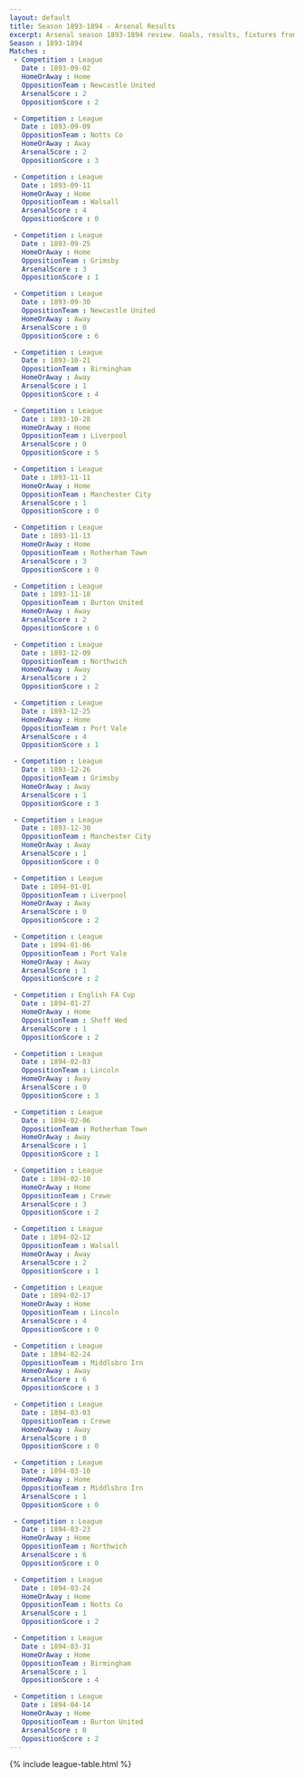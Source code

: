 ```yaml
---
layout: default
title: Season 1893-1894 - Arsenal Results 
excerpt: Arsenal season 1893-1894 review. Goals, results, fixtures from the 1893-1894 season on History of Arsenal Football Club
Season : 1893-1894
Matches :
 - Competition : League
   Date : 1893-09-02
   HomeOrAway : Home
   OppositionTeam : Newcastle United
   ArsenalScore : 2
   OppositionScore : 2

 - Competition : League
   Date : 1893-09-09
   OppositionTeam : Notts Co
   HomeOrAway : Away
   ArsenalScore : 2
   OppositionScore : 3

 - Competition : League
   Date : 1893-09-11
   HomeOrAway : Home
   OppositionTeam : Walsall
   ArsenalScore : 4
   OppositionScore : 0

 - Competition : League
   Date : 1893-09-25
   HomeOrAway : Home
   OppositionTeam : Grimsby
   ArsenalScore : 3
   OppositionScore : 1

 - Competition : League
   Date : 1893-09-30
   OppositionTeam : Newcastle United
   HomeOrAway : Away
   ArsenalScore : 0
   OppositionScore : 6

 - Competition : League
   Date : 1893-10-21
   OppositionTeam : Birmingham
   HomeOrAway : Away
   ArsenalScore : 1
   OppositionScore : 4

 - Competition : League
   Date : 1893-10-28
   HomeOrAway : Home
   OppositionTeam : Liverpool
   ArsenalScore : 0
   OppositionScore : 5

 - Competition : League
   Date : 1893-11-11
   HomeOrAway : Home
   OppositionTeam : Manchester City
   ArsenalScore : 1
   OppositionScore : 0

 - Competition : League
   Date : 1893-11-13
   HomeOrAway : Home
   OppositionTeam : Rotherham Town
   ArsenalScore : 3
   OppositionScore : 0

 - Competition : League
   Date : 1893-11-18
   OppositionTeam : Burton United
   HomeOrAway : Away
   ArsenalScore : 2
   OppositionScore : 6

 - Competition : League
   Date : 1893-12-09
   OppositionTeam : Northwich
   HomeOrAway : Away
   ArsenalScore : 2
   OppositionScore : 2

 - Competition : League
   Date : 1893-12-25
   HomeOrAway : Home
   OppositionTeam : Port Vale
   ArsenalScore : 4
   OppositionScore : 1

 - Competition : League
   Date : 1893-12-26
   OppositionTeam : Grimsby
   HomeOrAway : Away
   ArsenalScore : 1
   OppositionScore : 3

 - Competition : League
   Date : 1893-12-30
   OppositionTeam : Manchester City
   HomeOrAway : Away
   ArsenalScore : 1
   OppositionScore : 0

 - Competition : League
   Date : 1894-01-01
   OppositionTeam : Liverpool
   HomeOrAway : Away
   ArsenalScore : 0
   OppositionScore : 2

 - Competition : League
   Date : 1894-01-06
   OppositionTeam : Port Vale
   HomeOrAway : Away
   ArsenalScore : 1
   OppositionScore : 2

 - Competition : English FA Cup
   Date : 1894-01-27
   HomeOrAway : Home
   OppositionTeam : Sheff Wed
   ArsenalScore : 1
   OppositionScore : 2

 - Competition : League
   Date : 1894-02-03
   OppositionTeam : Lincoln
   HomeOrAway : Away
   ArsenalScore : 0
   OppositionScore : 3

 - Competition : League
   Date : 1894-02-06
   OppositionTeam : Rotherham Town
   HomeOrAway : Away
   ArsenalScore : 1
   OppositionScore : 1

 - Competition : League
   Date : 1894-02-10
   HomeOrAway : Home
   OppositionTeam : Crewe
   ArsenalScore : 3
   OppositionScore : 2

 - Competition : League
   Date : 1894-02-12
   OppositionTeam : Walsall
   HomeOrAway : Away
   ArsenalScore : 2
   OppositionScore : 1

 - Competition : League
   Date : 1894-02-17
   HomeOrAway : Home
   OppositionTeam : Lincoln
   ArsenalScore : 4
   OppositionScore : 0

 - Competition : League
   Date : 1894-02-24
   OppositionTeam : Middlsbro Irn
   HomeOrAway : Away
   ArsenalScore : 6
   OppositionScore : 3

 - Competition : League
   Date : 1894-03-03
   OppositionTeam : Crewe
   HomeOrAway : Away
   ArsenalScore : 0
   OppositionScore : 0

 - Competition : League
   Date : 1894-03-10
   HomeOrAway : Home
   OppositionTeam : Middlsbro Irn
   ArsenalScore : 1
   OppositionScore : 0

 - Competition : League
   Date : 1894-03-23
   HomeOrAway : Home
   OppositionTeam : Northwich
   ArsenalScore : 6
   OppositionScore : 0

 - Competition : League
   Date : 1894-03-24
   HomeOrAway : Home
   OppositionTeam : Notts Co
   ArsenalScore : 1
   OppositionScore : 2

 - Competition : League
   Date : 1894-03-31
   HomeOrAway : Home
   OppositionTeam : Birmingham
   ArsenalScore : 1
   OppositionScore : 4

 - Competition : League
   Date : 1894-04-14
   HomeOrAway : Home
   OppositionTeam : Burton United
   ArsenalScore : 0
   OppositionScore : 2
---
```



{% include league-table.html %}